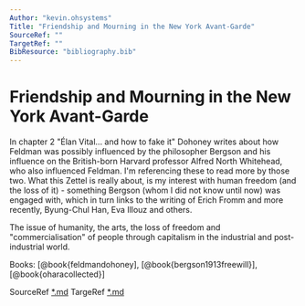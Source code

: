 ```yaml
---
Author: "kevin.ohsystems"
Title: "Friendship and Mourning in the New York Avant-Garde"
SourceRef: "" 
TargetRef: ""
BibResource: "bibliography.bib"
---
```


# Friendship and Mourning in the New York Avant-Garde 

In chapter 2 "Élan Vital... and how to fake it" Dohoney writes about how Feldman was possibly influenced by the philosopher Bergson and his influence on the British-born Harvard professor Alfred North Whitehead, who also influenced Feldman. I'm referencing these to read more by those two. What this Zettel is really about, is my interest with human freedom (and the loss of it) - something Bergson (whom I did not know until now) was engaged with, which in turn links to the writing of Erich Fromm and more recently, Byung-Chul Han, Eva Illouz and others.

The issue of humanity, the arts, the loss of freedom and "commercialisation" of people through capitalism in the industrial and post-industrial world.

Books: [@book{feldmandohoney], [@book{bergson1913freewill}], [@book{oharacollected}]

SourceRef [*.md](*.md)
TargeRef [*.md](*.md)

